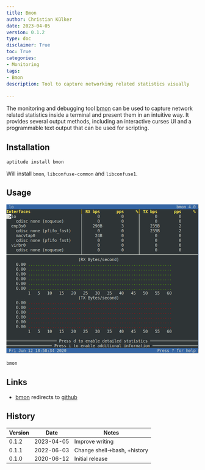 ```yaml
---
title: Bmon
author: Christian Külker
date: 2023-04-05
version: 0.1.2
type: doc
disclaimer: True
toc: True
categories:
- Monitoring
tags:
- Bmon
description: Tool to capture networking related statistics visually

---
```


The monitoring and debugging tool [bmon] can be used to capture network related
statistics inside a terminal and present them in an intuitive way. It provides
several output methods, including an interactive curses UI and a programmable
text output that can be used for scripting.

## Installation

```bash
aptitude install bmon
```

Will install `bmon`, `libconfuse-common` and `libconfuse1`.

## Usage

![bmon](bmon-0.1.0.png)

```bash
bmon
```

## Links

- [bmon] redirects to [github]

## History

| Version | Date       | Notes                                                |
| ------- | ---------- | ---------------------------------------------------- |
| 0.1.2   | 2023-04-05 | Improve writing                                      |
| 0.1.1   | 2022-06-03 | Change shell->bash, +history                         |
| 0.1.0   | 2020-06-12 | Initial release                                      |

[bmon]: http://www.infradead.org/~tgr/bmon/
[github]: https://github.com/tgraf/bmon/
